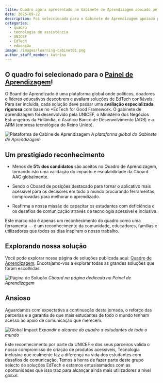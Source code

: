 ```yaml
---
title: Quadro agora apresentado no Gabinete de Aprendizagem apoiado pela UNICEFE
date: 2025-09-22
description: Foi seleccionada para o Gabinete de Aprendizagem apoiado pela UNICEF, uma plataforma global em que menos de 5% dos candidatos são aceites após uma rigorosa avaliação especializada.
categories:
  - quadro
  - tecnologia de assistência
  - UNICEF
  - EdTech
  - educação
image: /images/learning-cabinet01.png
author_staff_member: katrina
---
```


## O quadro foi selecionado para o [Painel de Aprendizagem](https://www.learningcabinet.org/tool/cboard-aac/)!

O Board de Aprendizado é uma plataforma global onde políticos, doadores e líderes educativos descobrem e avaliam soluções de EdTech confiáveis. Para ser incluída, cada solução deve passar uma **avaliação especializada rigorosa** com base no \*EdTech for Good Framework. O gabinete de aprendizagem foi desenvolvido pela UNICEF, o Ministério dos Negócios Estrangeiros da Finlândia, o Asiático Banco de Desenvolvimento (ADB) e a ARM (empresa tecnológica do Reino Unido).

![Plataforma de Cabine de Aprendizagem](/images/learning-cabinet03.png) _A plataforma global do Gabinete de Aprendizagem_

## Um prestigiado reconhecimento

- Menos de **5% dos candidatos** são aceitos no Quadro de Aprendizagem, tornando isto uma validação do impacto e escalabilidade da Cboard AAC globalmente.

- Sendo o Cboard de posições destacado para tornar o aplicativo mais acessível para os decisores em todo o mundo procurando ferramentas comprovadas para melhorar o aprendizado.

- Reafirma a nossa missão de capacitar os estudantes com deficiência e os desafios de comunicação através de tecnologia acessível e inclusiva.

Este marco não é apenas um reconhecimento do quadro como uma ferramenta — é um reconhecimento da comunidade, educadores, famílias e utilizadores que todos os dias inspiram o nosso trabalho.

## Explorando nossa solução

Você pode explorar nossa página de soluções publicada aqui: [Quadro de Aprendizagem](https://www.learningcabinet.org/tool/cboard-aac/). Encorajamo-vos a explorar todas as grandes soluções que foram escolhidas.

![Página de Solução](/images/learning-cabinet04.png) _Cboard na página dedicada no Painel de Aprendizagem_

## Ansioso

Aguardamos com expectativa a continuação desta jornada, o reforço das parcerias e a garantia de que mais estudantes de todo o mundo tenham acesso ao apoio de comunicação que merecem.

![Global Impact](/images/learning-cabinet02.png) _Expandir o alcance do quadro a estudantes de todo o mundo_

Este reconhecimento por parte da UNICEF e dos seus parceiros valida o nosso compromisso de criação de produtos acessíveis, Tecnologia inclusiva que realmente faz a diferença na vida dos estudantes com desafios de comunicação. Temos a honra de fazer parte deste grupo selecto de soluções EdTech e estamos entusiasmados com as oportunidades que isso traz para alcançar ainda mais utilizadores a nível global.